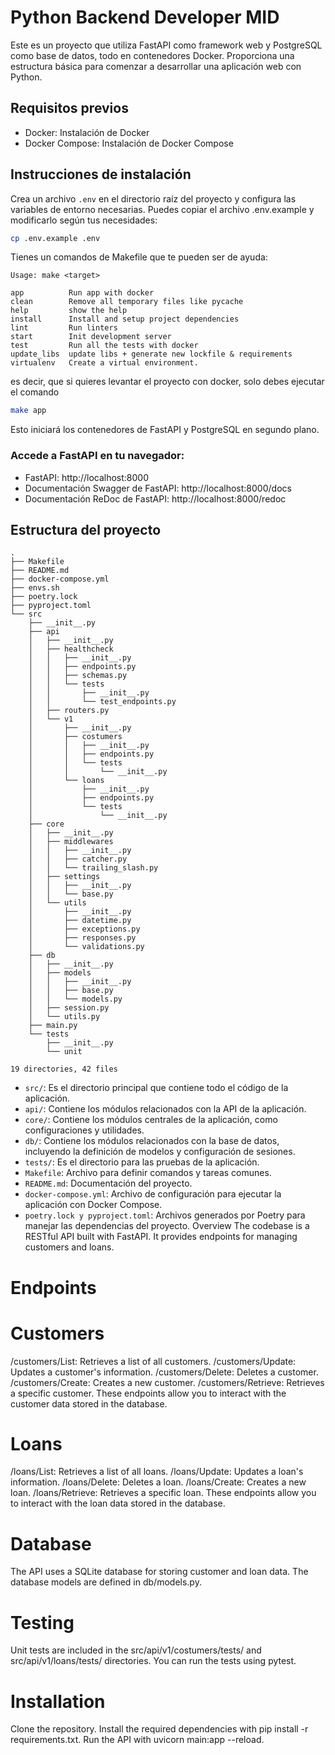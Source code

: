 # Python Backend Developer MID

Este es un proyecto que utiliza FastAPI como framework web y PostgreSQL como base de datos, todo en contenedores Docker.
Proporciona una estructura básica para comenzar a desarrollar una aplicación web con Python.

## Requisitos previos
- Docker: Instalación de Docker
- Docker Compose: Instalación de Docker Compose


## Instrucciones de instalación

Crea un archivo `.env` en el directorio raíz del proyecto y configura las variables de entorno necesarias.
Puedes copiar el archivo .env.example y modificarlo según tus necesidades:

```bash
cp .env.example .env
```

Tienes un comandos de Makefile que te pueden ser de ayuda:

```
Usage: make <target>

app          Run app with docker
clean        Remove all temporary files like pycache
help         show the help
install      Install and setup project dependencies
lint         Run linters
start        Init development server
test         Run all the tests with docker
update_libs  update libs + generate new lockfile & requirements
virtualenv   Create a virtual environment.
```

es decir, que si quieres levantar el proyecto con docker, solo debes ejecutar el comando

```bash
make app
```

Esto iniciará los contenedores de FastAPI y PostgreSQL en segundo plano.


### Accede a FastAPI en tu navegador:
- FastAPI: http://localhost:8000
- Documentación Swagger de FastAPI: http://localhost:8000/docs
- Documentación ReDoc de FastAPI: http://localhost:8000/redoc

## Estructura del proyecto

```
.
├── Makefile
├── README.md
├── docker-compose.yml
├── envs.sh
├── poetry.lock
├── pyproject.toml
└── src
    ├── __init__.py
    ├── api
    │   ├── __init__.py
    │   ├── healthcheck
    │   │   ├── __init__.py
    │   │   ├── endpoints.py
    │   │   ├── schemas.py
    │   │   └── tests
    │   │       ├── __init__.py
    │   │       └── test_endpoints.py
    │   ├── routers.py
    │   └── v1
    │       ├── __init__.py
    │       ├── costumers
    │       │   ├── __init__.py
    │       │   ├── endpoints.py
    │       │   └── tests
    │       │       └── __init__.py
    │       └── loans
    │           ├── __init__.py
    │           ├── endpoints.py
    │           └── tests
    │               └── __init__.py
    ├── core
    │   ├── __init__.py
    │   ├── middlewares
    │   │   ├── __init__.py
    │   │   ├── catcher.py
    │   │   └── trailing_slash.py
    │   ├── settings
    │   │   ├── __init__.py
    │   │   └── base.py
    │   └── utils
    │       ├── __init__.py
    │       ├── datetime.py
    │       ├── exceptions.py
    │       ├── responses.py
    │       └── validations.py
    ├── db
    │   ├── __init__.py
    │   ├── models
    │   │   ├── __init__.py
    │   │   ├── base.py
    │   │   └── models.py
    │   ├── session.py
    │   └── utils.py
    ├── main.py
    └── tests
        ├── __init__.py
        └── unit
```

`19 directories, 42 files`


- `src/`: Es el directorio principal que contiene todo el código de la aplicación.
- `api/`: Contiene los módulos relacionados con la API de la aplicación.
- `core/`: Contiene los módulos centrales de la aplicación, como configuraciones y utilidades.
- `db/`: Contiene los módulos relacionados con la base de datos, incluyendo la definición de modelos y configuración de sesiones.
- `tests/`: Es el directorio para las pruebas de la aplicación.
- `Makefile`: Archivo para definir comandos y tareas comunes.
- `README.md`: Documentación del proyecto.
- `docker-compose.yml`: Archivo de configuración para ejecutar la aplicación con Docker Compose.
- `poetry.lock y pyproject.toml`: Archivos generados por Poetry para manejar las dependencias del proyecto.
Overview
The codebase is a RESTful API built with FastAPI. It provides endpoints for managing customers and loans.

# Endpoints
# Customers
/customers/List: Retrieves a list of all customers.
/customers/Update: Updates a customer's information.
/customers/Delete: Deletes a customer.
/customers/Create: Creates a new customer.
/customers/Retrieve: Retrieves a specific customer.
These endpoints allow you to interact with the customer data stored in the database.

# Loans
/loans/List: Retrieves a list of all loans.
/loans/Update: Updates a loan's information.
/loans/Delete: Deletes a loan.
/loans/Create: Creates a new loan.
/loans/Retrieve: Retrieves a specific loan.
These endpoints allow you to interact with the loan data stored in the database.

# Database
The API uses a SQLite database for storing customer and loan data. The database models are defined in db/models.py.

# Testing
Unit tests are included in the src/api/v1/costumers/tests/ and src/api/v1/loans/tests/ directories. You can run the tests using pytest.

# Installation
Clone the repository.
Install the required dependencies with pip install -r requirements.txt.
Run the API with uvicorn main:app --reload.

